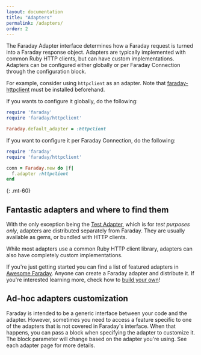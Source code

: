 ```yaml
---
layout: documentation
title: "Adapters"
permalink: /adapters/
order: 2
---
```


The Faraday Adapter interface determines how a Faraday request is turned into
a Faraday response object. Adapters are typically implemented with common Ruby
HTTP clients, but can have custom implementations. Adapters can be configured
either globally or per Faraday Connection through the configuration block.

For example, consider using `httpclient` as an adapter. Note that [faraday-httpclient](https://github.com/lostisland/faraday-httpclient) must be installed beforehand.

If you wants to configure it globally, do the following:

```ruby
require 'faraday'
require 'faraday/httpclient'

Faraday.default_adapter = :httpclient
```

If you want to configure it per Faraday Connection, do the following:

```ruby
require 'faraday'
require 'faraday/httpclient'

conn = Faraday.new do |f|
  f.adapter :httpclient
end
```

{: .mt-60}
## Fantastic adapters and where to find them

With the only exception being the [Test Adapter][testing], which is for _test purposes only_,
adapters are distributed separately from Faraday.
They are usually available as gems, or bundled with HTTP clients.

While most adapters use a common Ruby HTTP client library, adapters can also
have completely custom implementations.

If you're just getting started you can find a list of featured adapters in [Awesome Faraday][awesome].
Anyone can create a Faraday adapter and distribute it. If you're interested learning more, check how to [build your own][build_adapters]!

## Ad-hoc adapters customization

Faraday is intended to be a generic interface between your code and the adapter.
However, sometimes you need to access a feature specific to one of the adapters that is not covered in Faraday's interface.
When that happens, you can pass a block when specifying the adapter to customize it.
The block parameter will change based on the adapter you're using. See each adapter page for more details.

[testing]:        ./testing
[awesome]:        https://github.com/lostisland/awesome-faraday/#adapters
[build_adapters]: ./write_your_adapter.md
